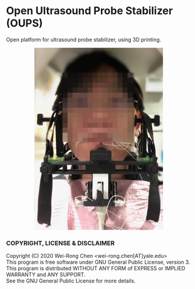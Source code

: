 # Open Ultrasound Probe Stabilizer (OUPS)
Open platform for ultrasound probe stabilizer, using 3D printing.

<p align="center"><img src="./figs/pic_sag01.jpg" width="350"></p>


### COPYRIGHT, LICENSE & DISCLAIMER
Copyright (C) 2020 Wei-Rong Chen <wei-rong.chen[AT]yale.edu>  
This program is free software under GNU General Public License, version 3.  
This program is distributed WITHOUT ANY FORM of EXPRESS or IMPLIED WARRANTY and ANY SUPPORT.    
See the GNU General Public License for more details.  
